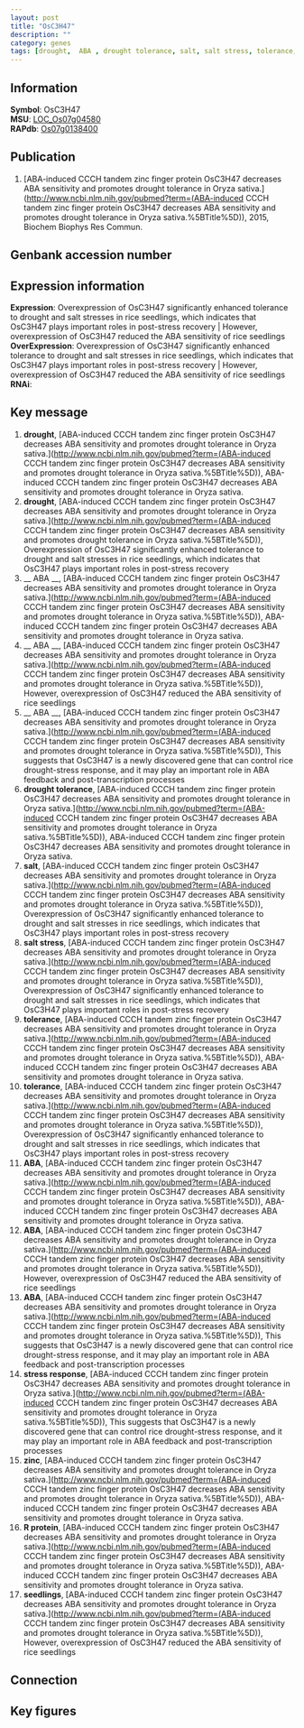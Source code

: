 ```yaml
---
layout: post
title: "OsC3H47"
description: ""
category: genes
tags: [drought,  ABA , drought tolerance, salt, salt stress, tolerance, ABA, stress response, zinc, R protein, seedlings, Gene]
---
```


## Information
__Symbol__: OsC3H47  
__MSU__: [LOC_Os07g04580](http://rice.plantbiology.msu.edu/cgi-bin/ORF_infopage.cgi?orf=LOC_Os07g04580)  
__RAPdb__: [Os07g0138400](http://rapdb.dna.affrc.go.jp/viewer/gbrowse_details/irgsp1?name=Os07g0138400)  

## Publication
1. [ABA-induced CCCH tandem zinc finger protein OsC3H47 decreases ABA sensitivity and promotes drought tolerance in Oryza sativa.](http://www.ncbi.nlm.nih.gov/pubmed?term=(ABA-induced CCCH tandem zinc finger protein OsC3H47 decreases ABA sensitivity and promotes drought tolerance in Oryza sativa.%5BTitle%5D)), 2015, Biochem Biophys Res Commun.

## Genbank accession number

## Expression information
__Expression__: Overexpression of OsC3H47 significantly enhanced tolerance to drought and salt stresses in rice seedlings, which indicates that OsC3H47 plays important roles in post-stress recovery |  However, overexpression of OsC3H47 reduced the ABA sensitivity of rice seedlings  
__OverExpression__: Overexpression of OsC3H47 significantly enhanced tolerance to drought and salt stresses in rice seedlings, which indicates that OsC3H47 plays important roles in post-stress recovery |  However, overexpression of OsC3H47 reduced the ABA sensitivity of rice seedlings  
__RNAi__:  

## Key message
1. __drought__, [ABA-induced CCCH tandem zinc finger protein OsC3H47 decreases ABA sensitivity and promotes drought tolerance in Oryza sativa.](http://www.ncbi.nlm.nih.gov/pubmed?term=(ABA-induced CCCH tandem zinc finger protein OsC3H47 decreases ABA sensitivity and promotes drought tolerance in Oryza sativa.%5BTitle%5D)), ABA-induced CCCH tandem zinc finger protein OsC3H47 decreases ABA sensitivity and promotes drought tolerance in Oryza sativa.
2. __drought__, [ABA-induced CCCH tandem zinc finger protein OsC3H47 decreases ABA sensitivity and promotes drought tolerance in Oryza sativa.](http://www.ncbi.nlm.nih.gov/pubmed?term=(ABA-induced CCCH tandem zinc finger protein OsC3H47 decreases ABA sensitivity and promotes drought tolerance in Oryza sativa.%5BTitle%5D)),  Overexpression of OsC3H47 significantly enhanced tolerance to drought and salt stresses in rice seedlings, which indicates that OsC3H47 plays important roles in post-stress recovery
3. __ ABA __, [ABA-induced CCCH tandem zinc finger protein OsC3H47 decreases ABA sensitivity and promotes drought tolerance in Oryza sativa.](http://www.ncbi.nlm.nih.gov/pubmed?term=(ABA-induced CCCH tandem zinc finger protein OsC3H47 decreases ABA sensitivity and promotes drought tolerance in Oryza sativa.%5BTitle%5D)), ABA-induced CCCH tandem zinc finger protein OsC3H47 decreases ABA sensitivity and promotes drought tolerance in Oryza sativa.
4. __ ABA __, [ABA-induced CCCH tandem zinc finger protein OsC3H47 decreases ABA sensitivity and promotes drought tolerance in Oryza sativa.](http://www.ncbi.nlm.nih.gov/pubmed?term=(ABA-induced CCCH tandem zinc finger protein OsC3H47 decreases ABA sensitivity and promotes drought tolerance in Oryza sativa.%5BTitle%5D)),  However, overexpression of OsC3H47 reduced the ABA sensitivity of rice seedlings
5. __ ABA __, [ABA-induced CCCH tandem zinc finger protein OsC3H47 decreases ABA sensitivity and promotes drought tolerance in Oryza sativa.](http://www.ncbi.nlm.nih.gov/pubmed?term=(ABA-induced CCCH tandem zinc finger protein OsC3H47 decreases ABA sensitivity and promotes drought tolerance in Oryza sativa.%5BTitle%5D)),  This suggests that OsC3H47 is a newly discovered gene that can control rice drought-stress response, and it may play an important role in ABA feedback and post-transcription processes
6. __drought tolerance__, [ABA-induced CCCH tandem zinc finger protein OsC3H47 decreases ABA sensitivity and promotes drought tolerance in Oryza sativa.](http://www.ncbi.nlm.nih.gov/pubmed?term=(ABA-induced CCCH tandem zinc finger protein OsC3H47 decreases ABA sensitivity and promotes drought tolerance in Oryza sativa.%5BTitle%5D)), ABA-induced CCCH tandem zinc finger protein OsC3H47 decreases ABA sensitivity and promotes drought tolerance in Oryza sativa.
7. __salt__, [ABA-induced CCCH tandem zinc finger protein OsC3H47 decreases ABA sensitivity and promotes drought tolerance in Oryza sativa.](http://www.ncbi.nlm.nih.gov/pubmed?term=(ABA-induced CCCH tandem zinc finger protein OsC3H47 decreases ABA sensitivity and promotes drought tolerance in Oryza sativa.%5BTitle%5D)),  Overexpression of OsC3H47 significantly enhanced tolerance to drought and salt stresses in rice seedlings, which indicates that OsC3H47 plays important roles in post-stress recovery
8. __salt stress__, [ABA-induced CCCH tandem zinc finger protein OsC3H47 decreases ABA sensitivity and promotes drought tolerance in Oryza sativa.](http://www.ncbi.nlm.nih.gov/pubmed?term=(ABA-induced CCCH tandem zinc finger protein OsC3H47 decreases ABA sensitivity and promotes drought tolerance in Oryza sativa.%5BTitle%5D)),  Overexpression of OsC3H47 significantly enhanced tolerance to drought and salt stresses in rice seedlings, which indicates that OsC3H47 plays important roles in post-stress recovery
9. __tolerance__, [ABA-induced CCCH tandem zinc finger protein OsC3H47 decreases ABA sensitivity and promotes drought tolerance in Oryza sativa.](http://www.ncbi.nlm.nih.gov/pubmed?term=(ABA-induced CCCH tandem zinc finger protein OsC3H47 decreases ABA sensitivity and promotes drought tolerance in Oryza sativa.%5BTitle%5D)), ABA-induced CCCH tandem zinc finger protein OsC3H47 decreases ABA sensitivity and promotes drought tolerance in Oryza sativa.
10. __tolerance__, [ABA-induced CCCH tandem zinc finger protein OsC3H47 decreases ABA sensitivity and promotes drought tolerance in Oryza sativa.](http://www.ncbi.nlm.nih.gov/pubmed?term=(ABA-induced CCCH tandem zinc finger protein OsC3H47 decreases ABA sensitivity and promotes drought tolerance in Oryza sativa.%5BTitle%5D)),  Overexpression of OsC3H47 significantly enhanced tolerance to drought and salt stresses in rice seedlings, which indicates that OsC3H47 plays important roles in post-stress recovery
11. __ABA__, [ABA-induced CCCH tandem zinc finger protein OsC3H47 decreases ABA sensitivity and promotes drought tolerance in Oryza sativa.](http://www.ncbi.nlm.nih.gov/pubmed?term=(ABA-induced CCCH tandem zinc finger protein OsC3H47 decreases ABA sensitivity and promotes drought tolerance in Oryza sativa.%5BTitle%5D)), ABA-induced CCCH tandem zinc finger protein OsC3H47 decreases ABA sensitivity and promotes drought tolerance in Oryza sativa.
12. __ABA__, [ABA-induced CCCH tandem zinc finger protein OsC3H47 decreases ABA sensitivity and promotes drought tolerance in Oryza sativa.](http://www.ncbi.nlm.nih.gov/pubmed?term=(ABA-induced CCCH tandem zinc finger protein OsC3H47 decreases ABA sensitivity and promotes drought tolerance in Oryza sativa.%5BTitle%5D)),  However, overexpression of OsC3H47 reduced the ABA sensitivity of rice seedlings
13. __ABA__, [ABA-induced CCCH tandem zinc finger protein OsC3H47 decreases ABA sensitivity and promotes drought tolerance in Oryza sativa.](http://www.ncbi.nlm.nih.gov/pubmed?term=(ABA-induced CCCH tandem zinc finger protein OsC3H47 decreases ABA sensitivity and promotes drought tolerance in Oryza sativa.%5BTitle%5D)),  This suggests that OsC3H47 is a newly discovered gene that can control rice drought-stress response, and it may play an important role in ABA feedback and post-transcription processes
14. __stress response__, [ABA-induced CCCH tandem zinc finger protein OsC3H47 decreases ABA sensitivity and promotes drought tolerance in Oryza sativa.](http://www.ncbi.nlm.nih.gov/pubmed?term=(ABA-induced CCCH tandem zinc finger protein OsC3H47 decreases ABA sensitivity and promotes drought tolerance in Oryza sativa.%5BTitle%5D)),  This suggests that OsC3H47 is a newly discovered gene that can control rice drought-stress response, and it may play an important role in ABA feedback and post-transcription processes
15. __zinc__, [ABA-induced CCCH tandem zinc finger protein OsC3H47 decreases ABA sensitivity and promotes drought tolerance in Oryza sativa.](http://www.ncbi.nlm.nih.gov/pubmed?term=(ABA-induced CCCH tandem zinc finger protein OsC3H47 decreases ABA sensitivity and promotes drought tolerance in Oryza sativa.%5BTitle%5D)), ABA-induced CCCH tandem zinc finger protein OsC3H47 decreases ABA sensitivity and promotes drought tolerance in Oryza sativa.
16. __R protein__, [ABA-induced CCCH tandem zinc finger protein OsC3H47 decreases ABA sensitivity and promotes drought tolerance in Oryza sativa.](http://www.ncbi.nlm.nih.gov/pubmed?term=(ABA-induced CCCH tandem zinc finger protein OsC3H47 decreases ABA sensitivity and promotes drought tolerance in Oryza sativa.%5BTitle%5D)), ABA-induced CCCH tandem zinc finger protein OsC3H47 decreases ABA sensitivity and promotes drought tolerance in Oryza sativa.
17. __seedlings__, [ABA-induced CCCH tandem zinc finger protein OsC3H47 decreases ABA sensitivity and promotes drought tolerance in Oryza sativa.](http://www.ncbi.nlm.nih.gov/pubmed?term=(ABA-induced CCCH tandem zinc finger protein OsC3H47 decreases ABA sensitivity and promotes drought tolerance in Oryza sativa.%5BTitle%5D)),  However, overexpression of OsC3H47 reduced the ABA sensitivity of rice seedlings

## Connection

## Key figures


